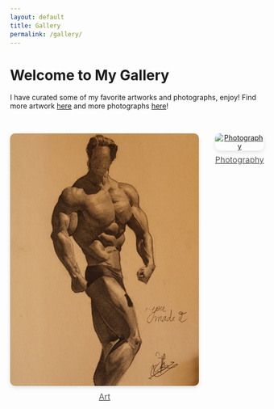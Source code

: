 ```yaml
---
layout: default
title: Gallery
permalink: /gallery/
---
```


# Welcome to My Gallery
I have curated some of my favorite artworks and photographs, enjoy! Find more artwork [here](https://www.instagram.com/art_srini/) and more photographs [here](https://www.instagram.com/photo_srini/)!

<div class="gallery-container">
  <div class="gallery-item">
    <a href="/art.md">
      <img src="/assets/images/gallery/art/cover.jpg" alt="Art">
      <p class="caption">Art</p>
    </a>
  </div>

  <div class="gallery-item">
    <a href="/photography.md">
      <img src="/assets/images/gallery/photography/cover.JPG" alt="Photography">
      <p class="caption">Photography</p>
    </a>
  </div>
</div>

<style>
.gallery-container {
  display: flex;
  justify-content: center;
  gap: 2rem;
  padding: 2rem 0;
}

.gallery-item {
  text-align: center;
}

.gallery-item img {
  width: auto;
  height: 500px;
  border-radius: 10px;
  box-shadow: 0 4px 8px rgba(0, 0, 0, 0.1);
  transition: transform 0.3s ease-in-out;
}

.gallery-item img:hover {
  transform: scale(1.05);
}

.caption {
  font-size: 1rem;
  color: #555;
  margin-top: 0.5rem;
}
</style>
